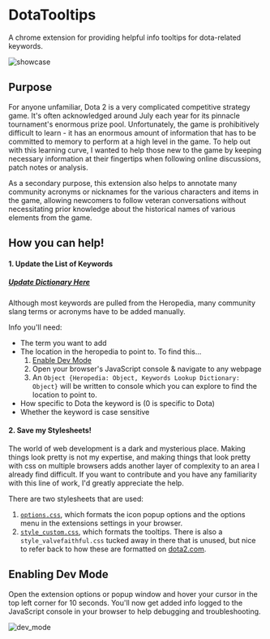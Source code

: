# DotaTooltips
A chrome extension for providing helpful info tooltips for dota-related keywords.

![showcase](https://cloud.githubusercontent.com/assets/18220321/18258201/0e5a899a-7386-11e6-9e37-aebafa703ae4.png)

## Purpose
For anyone unfamiliar, Dota 2 is a very complicated competitive strategy game. It's often acknowledged around July each year for its pinnacle tournament's enormous prize pool. Unfortunately, the game is prohibitively difficult to learn - it has an enormous amount of information that has to be committed to memory to perform at a high level in the game. To help out with this learning curve, I wanted to help those new to the game by keeping necessary information at their fingertips when following online discussions, patch notes or analysis.

As a secondary purpose, this extension also helps to annotate many community acronyms or nicknames for the various characters and items in the game, allowing newcomers to follow veteran conversations without necessitating prior knowledge about the historical names of various elements from the game.

## How you can help!
#### 1. Update the List of Keywords
##### [Update Dictionary Here](https://github.com/dgkf/DotaTooltips/blob/master/dev/json/custom_keywords.json)

Although most keywords are pulled from the Heropedia, many community slang terms or acronyms have to be added manually.

Info you'll need:
* The term you want to add
* The location in the heropedia to point to. To find this...
  1. [Enable Dev Mode](#DevMode)
  2. Open your browser's JavaScript console & navigate to any webpage
  3. An ```Object {Heropedia: Object, Keywords Lookup Dictionary: Object}``` will be written to console which you can explore to find the location to point to.
* How specific to Dota the keyword is (0 is specific to Dota)
* Whether the keyword is case sensitive

#### 2. Save my Stylesheets!
The world of web development is a dark and mysterious place. Making things look pretty is not my expertise, and making things that look pretty with css on multiple browsers adds another layer of complexity to an area I already find difficult. If you want to contribute and you have any familiarity with this line of work, I'd greatly appreciate the help.

There are two stylesheets that are used:
1. [```options.css```](https://github.com/dgkf/DotaTooltips/blob/master/dev/css/options.css), which formats the icon popup options and the options menu in the extensions settings in your browser.
2. [```style_custom.css```](https://github.com/dgkf/DotaTooltips/blob/master/dev/css/style_custom.css), which formats the tooltips. There is also a ```style_valvefaithful.css``` tucked away in there that is unused, but nice to refer back to how these are formatted on [dota2.com](https://www.dota2.com).

## <a name="DevMode"></a>Enabling Dev Mode
Open the extension options or popup window and hover your cursor in the top left corner for 10 seconds. You'll now get added info logged to the JavaScript console in your browser to help debugging and troubleshooting.

![dev_mode](https://cloud.githubusercontent.com/assets/18220321/18610434/27dd93d6-7cd1-11e6-8a9a-8f22f4a8d55b.png)
